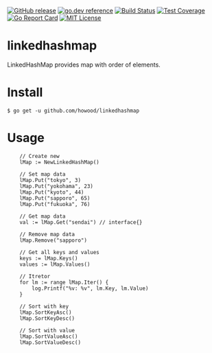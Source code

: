 [![GitHub release](http://img.shields.io/github/release/howood/linkedhashmap.svg?style=flat-square)][release]
[![go.dev reference](https://img.shields.io/badge/go.dev-reference-007d9c?logo=go&logoColor=white&style=flat-square)](https://pkg.go.dev/github.com/howood/linkedhashmap)
[![Build Status](https://github.com/howood/linkedhashmap/actions/workflows/test.yml/badge.svg?branch=master)](https://github.com/howood/linkedhashmap/actions)
[![Test Coverage](https://api.codeclimate.com/v1/badges/203a651b28ac2017b4a1/test_coverage)](https://codeclimate.com/github/howood/linkedhashmap/test_coverage)
[![Go Report Card](https://goreportcard.com/badge/github.com/howood/linkedhashmap)](https://goreportcard.com/report/github.com/howood/linkedhashmap)
[![MIT License](http://img.shields.io/badge/license-MIT-blue.svg?style=flat-square)][license]

[release]: https://github.com/howood/linkedhashmap/releases
[license]: https://github.com/howood/linkedhashmap/blob/master/LICENSE

# linkedhashmap

LinkedHashMap provides map with order of elements.

# Install

```
$ go get -u github.com/howood/linkedhashmap
```

# Usage

```
	// Create new
	lMap := NewLinkedHashMap()

	// Set map data
	lMap.Put("tokyo", 3)
	lMap.Put("yokohama", 23)
	lMap.Put("kyoto", 44)
	lMap.Put("sapporo", 65)
	lMap.Put("fukuoka", 76)

	// Get map data
	val := lMap.Get("sendai") // interface{}

	// Remove map data
	lMap.Remove("sapporo")

	// Get all keys and values
	keys := lMap.Keys()
	values := lMap.Values()

	// Itretor
	for lm := range lMap.Iter() {
		log.Printf("%v: %v", lm.Key, lm.Value)
	}

	// Sort with key
	lMap.SortKeyAsc()
	lMap.SortKeyDesc()

	// Sort with value
	lMap.SortValueAsc()
	lMap.SortValueDesc()

```
